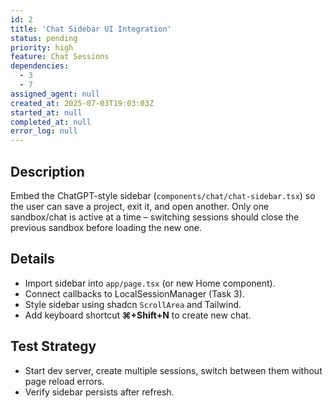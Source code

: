 ```yaml
---
id: 2
title: 'Chat Sidebar UI Integration'
status: pending
priority: high
feature: Chat Sessions
dependencies:
  - 3
  - 7
assigned_agent: null
created_at: 2025-07-03T19:03:03Z
started_at: null
completed_at: null
error_log: null
---
```


## Description
Embed the ChatGPT-style sidebar (`components/chat/chat-sidebar.tsx`) so the user can save a project, exit it, and open another. Only one sandbox/chat is active at a time – switching sessions should close the previous sandbox before loading the new one.

## Details
- Import sidebar into `app/page.tsx` (or new Home component).
- Connect callbacks to LocalSessionManager (Task 3).
- Style sidebar using shadcn `ScrollArea` and Tailwind.
- Add keyboard shortcut **⌘+Shift+N** to create new chat.

## Test Strategy
- Start dev server, create multiple sessions, switch between them without page reload errors.
- Verify sidebar persists after refresh. 